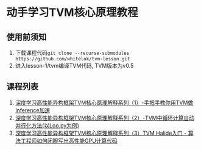 # 动手学习TVM核心原理教程

## 使用前须知

 1. 下载课程代码`git clone --recurse-submodules https://github.com/whitelok/tvm-lesson.git`
 2. 进入lesson-1/tvm编译TVM代码, TVM版本为v0.5

## 课程列表

 1. [深度学习高性能异构框架TVM核心原理解释系列（1）-手把手教你用TVM做Inference加速](http://whitelok.github.io/2019/06/25/tvm-tutorials-lesson-1/)
 2. [深度学习高性能异构框架TVM核心原理解释系列（2）-TVM中循环计算自动并行化方法(以Loo.py为例)](http://whitelok.github.io/2019/06/25/tvm-tutorials-lesson-2/)
 3. [深度学习高性能异构框架TVM核心原理解释系列（3）TVM Halide入门 - 算法工程师如何闭眼写出高性能GPU计算代码](http://whitelok.github.io/2020/03/26/tvm-tutorials-lesson-3/)
